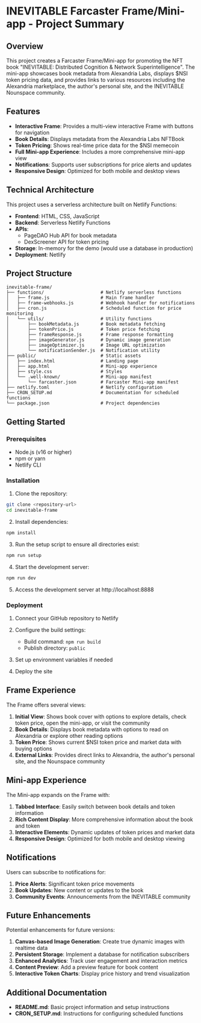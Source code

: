 # INEVITABLE Farcaster Frame/Mini-app - Project Summary

## Overview

This project creates a Farcaster Frame/Mini-app for promoting the NFT book "INEVITABLE: Distributed Cognition & Network Superintelligence". The mini-app showcases book metadata from Alexandria Labs, displays $NSI token pricing data, and provides links to various resources including the Alexandria marketplace, the author's personal site, and the INEVITABLE Nounspace community.

## Features

- **Interactive Frame**: Provides a multi-view interactive Frame with buttons for navigation
- **Book Details**: Displays metadata from the Alexandria Labs NFTBook
- **Token Pricing**: Shows real-time price data for the $NSI memecoin
- **Full Mini-app Experience**: Includes a more comprehensive mini-app view
- **Notifications**: Supports user subscriptions for price alerts and updates
- **Responsive Design**: Optimized for both mobile and desktop views

## Technical Architecture

This project uses a serverless architecture built on Netlify Functions:

- **Frontend**: HTML, CSS, JavaScript
- **Backend**: Serverless Netlify Functions
- **APIs**:
  - PageDAO Hub API for book metadata
  - DexScreener API for token pricing
- **Storage**: In-memory for the demo (would use a database in production)
- **Deployment**: Netlify

## Project Structure

```
inevitable-frame/
├── functions/                     # Netlify serverless functions
│   ├── frame.js                   # Main frame handler
│   ├── frame-webhooks.js          # Webhook handler for notifications
│   ├── cron.js                    # Scheduled function for price monitoring
│   └── utils/                     # Utility functions
│       ├── bookMetadata.js        # Book metadata fetching
│       ├── tokenPrice.js          # Token price fetching
│       ├── frameResponse.js       # Frame response formatting
│       ├── imageGenerator.js      # Dynamic image generation
│       ├── imageOptimizer.js      # Image URL optimization
│       └── notificationSender.js  # Notification utility
├── public/                        # Static assets
│   ├── index.html                 # Landing page
│   ├── app.html                   # Mini-app experience
│   ├── style.css                  # Styles
│   └── .well-known/               # Mini-app manifest
│       └── farcaster.json         # Farcaster Mini-app manifest
├── netlify.toml                   # Netlify configuration
├── CRON_SETUP.md                  # Documentation for scheduled functions
└── package.json                   # Project dependencies
```

## Getting Started

### Prerequisites

- Node.js (v16 or higher)
- npm or yarn
- Netlify CLI

### Installation

1. Clone the repository:
```bash
git clone <repository-url>
cd inevitable-frame
```

2. Install dependencies:
```bash
npm install
```

3. Run the setup script to ensure all directories exist:
```bash
npm run setup
```

4. Start the development server:
```bash
npm run dev
```

5. Access the development server at http://localhost:8888

### Deployment

1. Connect your GitHub repository to Netlify

2. Configure the build settings:
   - Build command: `npm run build`
   - Publish directory: `public`

3. Set up environment variables if needed

4. Deploy the site

## Frame Experience

The Frame offers several views:

1. **Initial View**: Shows book cover with options to explore details, check token price, open the mini-app, or visit the community
2. **Book Details**: Displays book metadata with options to read on Alexandria or explore other reading options
3. **Token Price**: Shows current $NSI token price and market data with buying options
4. **External Links**: Provides direct links to Alexandria, the author's personal site, and the Nounspace community

## Mini-app Experience

The Mini-app expands on the Frame with:

1. **Tabbed Interface**: Easily switch between book details and token information
2. **Rich Content Display**: More comprehensive information about the book and token
3. **Interactive Elements**: Dynamic updates of token prices and market data
4. **Responsive Design**: Optimized for both mobile and desktop viewing

## Notifications

Users can subscribe to notifications for:

1. **Price Alerts**: Significant token price movements
2. **Book Updates**: New content or updates to the book
3. **Community Events**: Announcements from the INEVITABLE community

## Future Enhancements

Potential enhancements for future versions:

1. **Canvas-based Image Generation**: Create true dynamic images with realtime data
2. **Persistent Storage**: Implement a database for notification subscribers
3. **Enhanced Analytics**: Track user engagement and interaction metrics
4. **Content Preview**: Add a preview feature for book content
5. **Interactive Token Charts**: Display price history and trend visualization

## Additional Documentation

- **README.md**: Basic project information and setup instructions
- **CRON_SETUP.md**: Instructions for configuring scheduled functions
